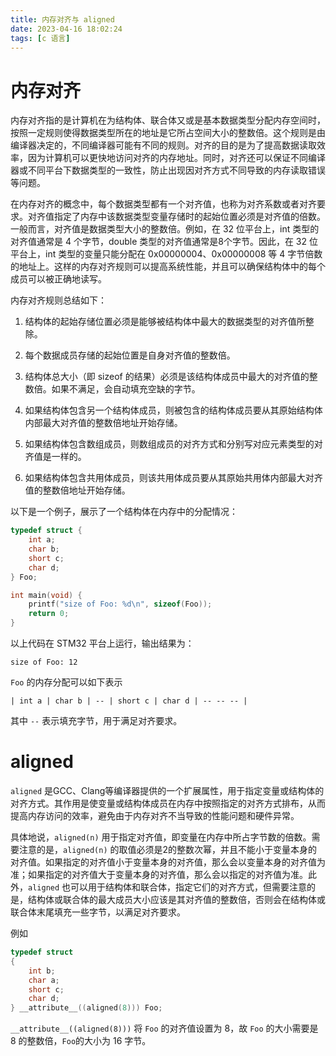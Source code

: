 ```yaml
---
title: 内存对齐与 aligned
date: 2023-04-16 18:02:24
tags: [c 语言]
---
```


# 内存对齐

内存对齐指的是计算机在为结构体、联合体又或是基本数据类型分配内存空间时，按照一定规则使得数据类型所在的地址是它所占空间大小的整数倍。这个规则是由编译器决定的，不同编译器可能有不同的规则。对齐的目的是为了提高数据读取效率，因为计算机可以更快地访问对齐的内存地址。同时，对齐还可以保证不同编译器或不同平台下数据类型的一致性，防止出现因对齐方式不同导致的内存读取错误等问题。

在内存对齐的概念中，每个数据类型都有一个对齐值，也称为对齐系数或者对齐要求。对齐值指定了内存中该数据类型变量存储时的起始位置必须是对齐值的倍数。一般而言，对齐值是数据类型大小的整数倍。例如，在 32 位平台上，int 类型的对齐值通常是 4 个字节，double 类型的对齐值通常是8个字节。因此，在 32 位平台上，int 类型的变量只能分配在 0x00000004、0x00000008 等 4 字节倍数的地址上。这样的内存对齐规则可以提高系统性能，并且可以确保结构体中的每个成员可以被正确地读写。

内存对齐规则总结如下：

1. 结构体的起始存储位置必须是能够被结构体中最大的数据类型的对齐值所整除。

2. 每个数据成员存储的起始位置是自身对齐值的整数倍。

3. 结构体总大小（即 sizeof 的结果）必须是该结构体成员中最大的对齐值的整数倍。如果不满足，会自动填充空缺的字节。

4. 如果结构体包含另一个结构体成员，则被包含的结构体成员要从其原始结构体内部最大对齐值的整数倍地址开始存储。

5. 如果结构体包含数组成员，则数组成员的对齐方式和分别写对应元素类型的对齐值是一样的。

6. 如果结构体包含共用体成员，则该共用体成员要从其原始共用体内部最大对齐值的整数倍地址开始存储。

以下是一个例子，展示了一个结构体在内存中的分配情况：

```c
typedef struct {
    int a;
    char b;
    short c;
    char d;
} Foo;

int main(void) {
    printf("size of Foo: %d\n", sizeof(Foo));
    return 0;
}
```

以上代码在 STM32 平台上运行，输出结果为：

```shell
size of Foo: 12
```

`Foo` 的内存分配可以如下表示

```
| int a | char b | -- | short c | char d | -- -- -- |
```

其中 `--` 表示填充字节，用于满足对齐要求。

# aligned

`aligned` 是GCC、Clang等编译器提供的一个扩展属性，用于指定变量或结构体的对齐方式。其作用是使变量或结构体成员在内存中按照指定的对齐方式排布，从而提高内存访问的效率，避免由于内存对齐不当导致的性能问题和硬件异常。

具体地说，`aligned(n)` 用于指定对齐值，即变量在内存中所占字节数的倍数。需要注意的是，`aligned(n)` 的取值必须是2的整数次幂，并且不能小于变量本身的对齐值。如果指定的对齐值小于变量本身的对齐值，那么会以变量本身的对齐值为准；如果指定的对齐值大于变量本身的对齐值，那么会以指定的对齐值为准。此外，`aligned` 也可以用于结构体和联合体，指定它们的对齐方式，但需要注意的是，结构体或联合体的最大成员大小应该是其对齐值的整数倍，否则会在结构体或联合体末尾填充一些字节，以满足对齐要求。

例如

```c
typedef struct
{
    int b;
    char a;
    short c;
    char d;
} __attribute__((aligned(8))) Foo;
```

`__attribute__((aligned(8)))` 将 `Foo` 的对齐值设置为 8，故 `Foo` 的大小需要是 8 的整数倍，`Foo`的大小为 16 字节。
